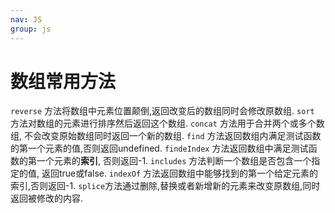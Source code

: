 ```yaml
---
nav: JS
group: js
---
```


# 数组常用方法

`reverse` 方法将数组中元素位置颠倒,返回改变后的数组同时会修改原数组. `sort` 方法对数组的元素进行排序然后返回这个数组. `concat` 方法用于合并两个或多个数组, 不会改变原始数组同时返回一个新的数组. `find` 方法返回数组内满足测试函数的第一个元素的值,否则返回undefined. `findeIndex` 方法返回数组中满足测试函数的第一个元素的**索引**, 否则返回-1. `includes` 方法判断一个数组是否包含一个指定的值, 返回true或false. `indexOf` 方法返回数组中能够找到的第一个给定元素的索引,否则返回-1. `splice`方法通过删除,替换或者新增新的元素来改变原数组,同时返回被修改的内容.
